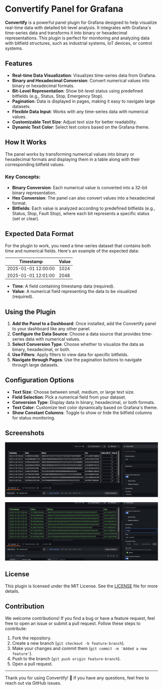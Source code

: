 # Convertify Panel for Grafana

**Convertify** is a powerful panel plugin for Grafana designed to help visualize real-time data with detailed bit-level analysis. It integrates with Grafana's time-series data and transforms it into binary or hexadecimal representations. This plugin is perfect for monitoring and analyzing data with bitfield structures, such as industrial systems, IoT devices, or control systems.

## Features

- **Real-time Data Visualization**: Visualizes time-series data from Grafana.
- **Binary and Hexadecimal Conversion**: Convert numerical values into binary or hexadecimal formats.
- **Bit-Level Representation**: Show bit-level status using predefined bitfields (e.g., Status, Stop, Emergency Stop).
- **Pagination**: Data is displayed in pages, making it easy to navigate large datasets.
- **Flexible Data Input**: Works with any time-series data with numerical values.
- **Customizable Text Size**: Adjust text size for better readability.
- **Dynamic Text Color**: Select text colors based on the Grafana theme.

## How It Works

The panel works by transforming numerical values into binary or hexadecimal formats and displaying them in a table along with their corresponding bitfield values.

### Key Concepts:
- **Binary Conversion**: Each numerical value is converted into a 32-bit binary representation.
- **Hex Conversion**: The panel can also convert values into a hexadecimal format.
- **Bitfields**: Each value is analyzed according to predefined bitfields (e.g., Status, Stop, Fault Stop), where each bit represents a specific status (set or clear).

## Expected Data Format

For the plugin to work, you need a time-series dataset that contains both time and numerical fields. Here's an example of the expected data:

| Timestamp           | Value |
|---------------------|-------|
| 2025-01-01 12:00:00 | 1024  |
| 2025-01-01 12:01:00 | 2048  |

- **Time**: A field containing timestamp data (required).
- **Value**: A numerical field representing the data to be visualized (required).


## Using the Plugin

1. **Add the Panel to a Dashboard**: Once installed, add the Convertify panel to your dashboard like any other panel.
2. **Configure the Data Source**: Choose a data source that provides time-series data with numerical values.
3. **Select Conversion Type**: Choose whether to visualize the data as binary, hexadecimal, or both.
4. **Use Filters**: Apply filters to view data for specific bitfields.
5. **Navigate through Pages**: Use the pagination buttons to navigate through large datasets.

## Configuration Options

- **Text Size**: Choose between small, medium, or large text size.
- **Field Selection**: Pick a numerical field from your dataset.
- **Conversion Type**: Display data in binary, hexadecimal, or both formats.
- **Text Color**: Customize text color dynamically based on Grafana's theme.
- **Show Constant Columns**: Toggle to show or hide the bitfield columns for status monitoring.

## Screenshots

![Panel Screenshot 1](https://github.com/shabuddinshaik/monitorcloudops-convertify-panel/blob/main/src/img/screenshot1.png)

![Panel Screenshot 2](https://github.com/shabuddinshaik/monitorcloudops-convertify-panel/blob/main/src/img/screenshot2.png)

## License

This plugin is licensed under the MIT License. See the [LICENSE](https://github.com/shabuddinshaik/monitorcloudops-convertify-panel/blob/main/LICENSE) file for more details.

## Contribution

We welcome contributions! If you find a bug or have a feature request, feel free to open an issue or submit a pull request. Follow these steps to contribute:

1. Fork the repository.
2. Create a new branch (`git checkout -b feature-branch`).
3. Make your changes and commit them (`git commit -m 'Added a new feature'`).
4. Push to the branch (`git push origin feature-branch`).
5. Open a pull request.

---

Thank you for using Convertify! 🚀 If you have any questions, feel free to reach out via GitHub issues.

